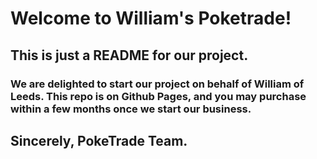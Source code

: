 # Welcome to William's Poketrade!

## This is just a README for our project.

### We are delighted to start our project on behalf of William of Leeds. This repo is on Github Pages, and you may purchase within a few months once we start our business.

## Sincerely, PokeTrade Team.
